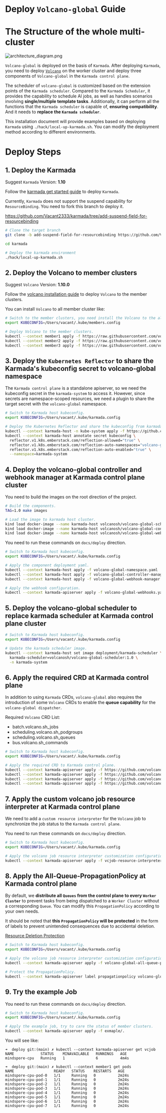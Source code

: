 # Deploy `Volcano-global` Guide

# The Structure of the whole multi-cluster

![architecture_diagram.png](../imgs/architecture_diagram.png)

`Volcano-global` is deployed on the basis of `Karmada`. After deploying
`Karmada`, you need to deploy [`Volcano`](https://github.com/volcano-sh/volcano)
on the worker cluster and deploy three components of `Volcano-global` in the `Karmada control plane`.

The scheduler of `volcano-global` is customized based on the extension points of the `Karmada scheduler`.
Compared to the `Karmada Scheduler`, it provides the capability to schedule AI jobs,
as well as handles scenarios involving **single/multiple template tasks**.
Additionally, it can perform all the functions that the `Karmada scheduler` is capable of, **ensuring compatibility**.
And it needs to **replace the `Karmada scheduler`**.

This installation document will provide examples based on deploying `Karmada` using `./hack/local-up-karmada.sh`.
You can modify the deployment method according to different environments.

# Deploy Steps

## 1. Deploy the Karmada

Suggest `Karmada` Version: **1.10**

Follow the [karmada get started guide](https://karmada.io/docs/get-started/nginx-example) to deploy `Karmada`.

Currently, `Karmada` does not support the suspend capability for `ResourceBinding`.
You need to fork this branch to deploy it.

https://github.com/Vacant2333/karmada/tree/add-suspend-field-for-resourcebinding

```bash
# Clone the target branch
git clone -b add-suspend-field-for-resourcebinding https://github.com/Vacant2333/karmada.git

cd karmada

# Deploy the karmada environment
./hack/local-up-karmada.sh
```

## 2. Deploy the Volcano to member clusters

Suggest `Volcano` Version: **1.10.0**

Follow the [volcano installation guide](https://volcano.sh/en/docs/v1-9-0/installation/) to deploy `Volcano` to the member clusters.

You can install `Volcano` to all member cluster like:

```bash
# Switch to the member clusters, you need install the Volcano to the all member cluster.
export KUBECONFIG=/Users/vacant/.kube/members.config

# Deploy Volcano to the member clusters.
kubectl --context member1 apply -f https://raw.githubusercontent.com/volcano-sh/volcano/release-1.10/installer/volcano-development.yaml
kubectl --context member2 apply -f https://raw.githubusercontent.com/volcano-sh/volcano/release-1.10/installer/volcano-development.yaml
kubectl --context member3 apply -f https://raw.githubusercontent.com/volcano-sh/volcano/release-1.10/installer/volcano-development.yaml
```

## 3. Deploy the `Kubernetes Reflector` to share the Karmada's kubeconfig secret to volcano-global namespace

The `Karmada control plane` is a standalone apiserver,
so we need the kubeconfig secret in the `karmada-system` to access it.
However, since secrets are namespace-scoped resources,
we need a plugin to share the target secret with the `volcano-global` namespace.

```bash
# Switch to Karmada host kubeconfig.
export KUBECONFIG=/Users/vacant/.kube/karmada.config

# Deploy the Kubernetes Reflector and share the kubeconfig from karmada-system namespace.
kubectl --context karmada-host -n kube-system apply -f https://github.com/emberstack/kubernetes-reflector/releases/download/v7.1.262/reflector.yaml
kubectl --context karmada-host annotate secret kubeconfig \
  reflector.v1.k8s.emberstack.com/reflection-allowed="true" \
  reflector.v1.k8s.emberstack.com/reflection-auto-namespaces="volcano-global" \
  reflector.v1.k8s.emberstack.com/reflection-auto-enabled="true" \
  --namespace=karmada-system
```

## 4. Deploy the volcano-global controller and webhook manager at Karmada control plane cluster

You need to build the images on the root direction of the project.

```bash
# Build the components.
TAG=1.0 make images

# Load the image to karmada host cluster.
kind load docker-image --name karmada-host volcanosh/volcano-global-scheduler:1.0
kind load docker-image --name karmada-host volcanosh/volcano-global-controller-manager:1.0
kind load docker-image --name karmada-host volcanosh/volcano-global-webhook-manager:1.0
```

You need to run these commands on `docs/deploy` direction.

```bash
# Switch to Karmada host kubeconfig.
export KUBECONFIG=/Users/vacant/.kube/karmada.config

# Apply the component deployment yaml.
kubectl --context karmada-host apply -f volcano-global-namespace.yaml
kubectl --context karmada-host apply -f volcano-global-controller-manager.yaml
kubectl --context karmada-host apply -f volcano-global-webhook-manager.yaml

# Apply the webhook configuration.
kubectl --context karmada-apiserver apply -f volcano-global-webhooks.yaml
```

## 5. Deploy the volcano-global scheduler to replace karmada scheduler at Karmada control plane cluster

```bash
# Switch to Karmada host kubeconfig.
export KUBECONFIG=/Users/vacant/.kube/karmada.config

# Update the karmada scheduler image.
kubectl --context karmada-host set image deployment/karmada-scheduler \
  karmada-scheduler=volcanosh/volcano-global-scheduler:1.0 \
  -n karmada-system
```

## 6. Apply the required CRD at Karmada control plane

In addition to using `Karmada` CRDs, `volcano-global` also requires
the introduction of some `Volcano` CRDs to enable the **queue capability** for the `volcano-global dispatcher`.

Required `Volcano` CRD List:
- batch.volcano.sh_jobs
- scheduling.volcano.sh_podgroups
- scheduling.volcano.sh_queues
- bus.volcano.sh_commands

```bash
# Switch to Karmada host kubeconfig.
export KUBECONFIG=/Users/vacant/.kube/karmada.config

# Apply the required CRD to Karmada control plane.
kubectl --context karmada-apiserver apply -f https://github.com/volcano-sh/volcano/raw/release-1.10/installer/helm/chart/volcano/crd/bases/batch.volcano.sh_jobs.yaml
kubectl --context karmada-apiserver apply -f https://github.com/volcano-sh/volcano/raw/release-1.10/installer/helm/chart/volcano/crd/bases/scheduling.volcano.sh_podgroups.yaml
kubectl --context karmada-apiserver apply -f https://github.com/volcano-sh/volcano/raw/release-1.10/installer/helm/chart/volcano/crd/bases/scheduling.volcano.sh_queues.yaml
kubectl --context karmada-apiserver apply -f https://github.com/volcano-sh/volcano/raw/release-1.10/installer/helm/chart/volcano/crd/bases/bus.volcano.sh_commands.yaml
```

## 7. Apply the custom volcano job resource interpreter at Karmada control plane

We need to add a `custom resource interpreter` for the `Volcano` job to synchronize
the job status to the `Karmada control plane`.

You need to run these commands on `docs/deploy` direction.

```bash
# Switch to Karmada host kubeconfig.
export KUBECONFIG=/Users/vacant/.kube/karmada.config

# Apply the volcano job resource interpreter customization configuration.
kubectl --context karmada-apiserver apply -f vcjob-resource-interpreter-customization.yaml
```

## 8. Apply the All-Queue-PropagationPolicy at Karmada control plane

By default, we **distribute all `Queues` from the control plane to every `Worker Cluster`**
to prevent tasks from being dispatched to a `Worker Cluster` without a corresponding `Queue`.
You can modify this `PropagationPolicy` according to your own needs.

It should be noted
that **this `PropagationPolicy` will be protected** in the form of labels
to prevent unintended consequences due to accidental deletion.

[Resource Deletion Protection](https://karmada.io/docs/next/administrator/configuration/resource-deletion-protection/)

```bash
# Switch to Karmada host kubeconfig.
export KUBECONFIG=/Users/vacant/.kube/karmada.config

# Apply the volcano job resource interpreter customization configuration.
kubectl --context karmada-apiserver apply -f volcano-global-all-queue-propagation.yaml

# Protect the PropagationPolicy.
kubectl --context karmada-apiserver label propagationpolicy volcano-global-all-queue-propagation resourcetemplate.karmada.io/deletion-protected=Always
```

## 9. Try the example Job

You need to run these commands on `docs/deploy` direction.

```bash
# Switch to Karmada host kubeconfig.
export KUBECONFIG=/Users/vacant/.kube/karmada.config

# Apply the example job, try to care the status of member clusters.
kubectl --context karmada-apiserver apply -f exmaple/.
```

You will see like:
```base
➜  deploy git:(main) ✗ kubectl --context karmada-apiserver get vcjob
NAME            STATUS    MINAVAILABLE   RUNNINGS   AGE
mindspore-cpu   Running   1              6          4m4s

➜  deploy git:(main) ✗ kubectl --context member1 get pods
NAME                  READY   STATUS    RESTARTS   AGE
mindspore-cpu-pod-0   1/1     Running   0          2m24s
mindspore-cpu-pod-1   1/1     Running   0          2m24s
mindspore-cpu-pod-2   1/1     Running   0          2m24s
mindspore-cpu-pod-3   1/1     Running   0          2m24s
mindspore-cpu-pod-4   1/1     Running   0          2m24s
mindspore-cpu-pod-5   1/1     Running   0          2m24s
mindspore-cpu-pod-6   1/1     Running   0          2m24s
mindspore-cpu-pod-7   1/1     Running   0          2m24s
```
